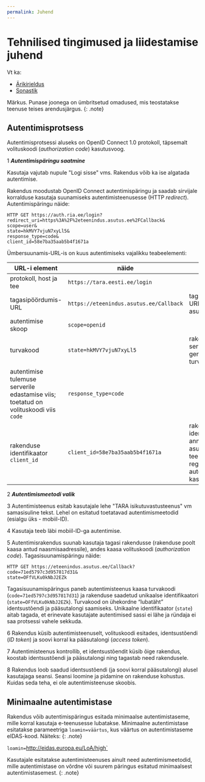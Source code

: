 ```yaml
---
permalink: Juhend
---
```


# Tehnilised tingimused ja liidestamise juhend

Vt ka:
- [Ärikirjeldus](Arikirjeldus)
- [Sonastik](Sonastik)

Märkus. Punase joonega on ümbritsetud omadused, mis teostatakse teenuse teises arendusjärgus.
{: .note}

## Autentimisprotsess

Autentimisprotsessi aluseks on OpenID Connect 1.0 protokoll, täpsemalt volituskoodi  (_authorization code_) kasutusvoog.

1 ***Autentimispäringu saatmine***

Kasutaja vajutab nupule "Logi sisse" vms. Rakendus võib ka ise algatada autentimise.

Rakendus moodustab OpenID Connect autentimispäringu ja saadab sirvijale korralduse kasutaja suunamiseks autentimisteenusesse (HTTP _redirect_). Autentimispäringu näide:

````
HTTP GET https://auth.ria.ee/login?
redirect_uri=https%3A%2F%2eteenindus.asutus.ee%2FCallback&
scope=user&
state=hkMVY7vjuN7xyLl5&
response_type=code&
client_id=58e7ba35aab5b4f1671a
````

Ümbersuunamis-URL-is on kuus autentimiseks vajalikku teabeelementi:

| URL-i element          | näide                       |  selgitus     |
|------------------------|-----------------------------|---------------|
| protokoll, host ja tee | `https://tara.eesti.ee/login` |               |
| tagasipöördumis-URL    | `https://eteenindus.asutus.ee/Callback` | tagasipöördumis-URL-i valib asutus ise |
| autentimise skoop      | `scope=openid`               |        |
| turvakood              | `state=hkMVY7vjuN7xyLl5`     | rakenduse serveripool genereerib turvakoodi |
| autentimise tulemuse serverile edastamise viis; toetatud on volituskoodi viis `code` | `response_type=code` |   |
| rakenduse identifikaator `client_id` | `client_id=58e7ba35aab5b4f1671a` | rakenduse identifikaatori annab RIA asutusele e-teenuse registreerimisel autentimisteenuse kasutajaks |

2 ***Autentimismeetodi valik***

3 Autentimisteenus esitab kasutajale lehe "TARA isikutuvastusteenus" vm samasisuline tekst. Lehel on esitatud toetatavad autentimismeetodid (esialgu üks - mobiil-ID).

4 Kasutaja teeb läbi mobiil-ID-ga autentimise. 

5 Autentimisrakendus suunab kasutaja tagasi rakendusse (rakenduse poolt kaasa antud naasmisaadressile), andes kaasa volituskoodi (_authorization code_). Tagasisuunamispäringu näide:

````
HTTP GET https://eteenindus.asutus.ee/Callback?
code=71ed5797c3d957817d31&
state=OFfVLKu0kNbJ2EZk
````
Tagasisuunamispäringus paneb autentimisteenus kaasa turvakoodi (`code=71ed5797c3d957817d31`) ja rakenduse saadetud unikaalse identifikaatori (`state=OFfVLKu0kNbJ2EZk`). Turvakood on ühekordne “lubatäht” identsustõendi ja pääsutalongi saamiseks. Unikaalne identifikaator (`state`) aitab tagada, et erinevate kasutajate autentimised sassi ei lähe ja ründaja ei saa protsessi vahele sekkuda.

6 Rakendus küsib autentimisteenuselt, volituskoodi esitades,  identsustõendi (_ID token_) ja soovi korral ka pääsutalongi (_access token_).

7 Autentimisteenus kontrollib, et identsustõendit küsib õige rakendus, koostab identsustõendi ja pääsutalongi ning tagastab need rakendusele.

8 Rakendus loob saadud identsustõendi (ja soovi korral pääsutalongi) alusel kasutajaga seansi. Seansi loomine ja pidamine on rakenduse kohustus. Kuidas seda teha, ei ole autentimisteenuse skoobis.

## Minimaalne autentimistase

Rakendus võib autentimispäringus esitada minimaalse autentimistaseme, mille korral kasutaja e-teenusesse lubatakse. Minimaalne autentimistase esitatakse parameetriga `loamin=väärtus`, kus väärtus on autentimistaseme eIDAS-kood. Näiteks:
{: .note}

`loamin=`http://eidas.europa.eu/LoA/high`

Kasutajale esitatakse autentimisteenuses ainult need autentimismeetodid, mille autentimistase on võrdne või suurem päringus esitatud minimaalsest autentimistasemest.
{: .note}


